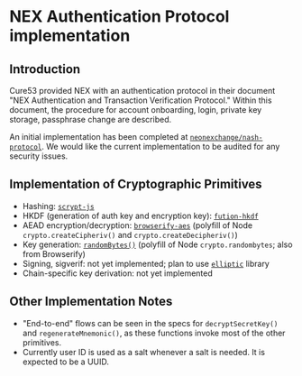 # NEX Authentication Protocol implementation

## Introduction

Cure53 provided NEX with an authentication protocol in their document "NEX Authentication and Transaction Verification Protocol." Within this document, the procedure for account onboarding, login, private key storage, passphrase change are described.

An initial implementation has been completed at [`neonexchange/nash-protocol`](https://github.com/neonexchange/nash-protocol/tree/devs/timothy/feat-siggen). We would like the current implementation to be audited for any security issues.

## Implementation of Cryptographic Primitives

* Hashing: [`scrypt-js`](https://github.com/ricmoo/scrypt-js)
* HKDF (generation of auth key and encryption key): [`fution-hkdf`](https://github.com/futoin/util-js-hkdf)
* AEAD encryption/decryption: [`browserify-aes`](https://github.com/crypto-browserify/browserify-aes) (polyfill of Node `crypto.createCipheriv()` and `crypto.createDecipheriv()`)
* Key generation: [`randomBytes()`](https://github.com/crypto-browserify/randombytes) (polyfill of Node `crypto.randombytes`; also from Browserify)
* Signing, sigverif: not yet implemented; plan to use [`elliptic`](https://github.com/indutny/elliptic) library
* Chain-specific key derivation: not yet implemented

## Other Implementation Notes

* "End-to-end" flows can be seen in the specs for `decryptSecretKey()` and `regenerateMnemonic()`, as these functions invoke most of the other primitives.
* Currently user ID is used as a salt whenever a salt is needed. It is expected to be a UUID.
